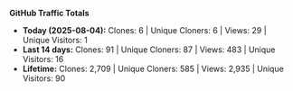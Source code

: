 
**GitHub Traffic Totals**

- **Today (2025-08-04):** Clones: 6 | Unique Cloners: 6 | Views: 29 | Unique Visitors: 1
- **Last 14 days:** Clones: 91 | Unique Cloners: 87 | Views: 483 | Unique Visitors: 16
- **Lifetime:** Clones: 2,709 | Unique Cloners: 585 | Views: 2,935 | Unique Visitors: 90
